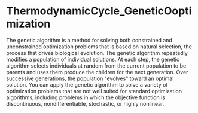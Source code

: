 # ThermodynamicCycle_GeneticOoptimization
The genetic algorithm is a method for solving both constrained and unconstrained optimization  problems that is based on natural selection, the process that drives biological evolution. The genetic algorithm repeatedly modifies a population of individual solutions. At each step, the  genetic algorithm selects individuals at random from the current population to be parents and  uses them produce the children for the next generation. Over successive generations, the  population "evolves" toward an optimal solution. You can apply the genetic algorithm to solve a  variety of optimization problems that are not well suited for standard optimization algorithms,  including problems in which the objective function is discontinuous, nondifferentiable, stochastic, or highly nonlinear.

